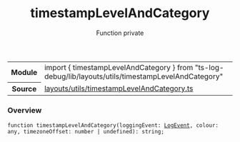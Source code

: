 <header class="symbol-info-header">    <h1 id="timestamplevelandcategory">timestampLevelAndCategory</h1>    <label class="symbol-info-type-label function">Function</label>    <label class="api-type-label private">private</label>  </header>
<section class="symbol-info">      <table class="is-full-width">        <tbody>        <tr>          <th>Module</th>          <td>            <div class="lang-typescript">                <span class="token keyword">import</span> { timestampLevelAndCategory }                 <span class="token keyword">from</span>                 <span class="token string">"ts-log-debug/lib/layouts/utils/timestampLevelAndCategory"</span>                            </div>          </td>        </tr>        <tr>          <th>Source</th>          <td>            <a href="https://github.com/romakita/log-debug/blob/v4.0.2/src/layouts/utils/timestampLevelAndCategory.ts#L0-L0">                layouts/utils/timestampLevelAndCategory.ts            </a>        </td>        </tr>                </tbody>      </table>    </section>

### Overview

<pre><code class="typescript-lang">function <span class="token function">timestampLevelAndCategory</span><span class="token punctuation">(</span>loggingEvent<span class="token punctuation">:</span> <a href="#api/common/core/logevent"><span class="token">LogEvent</span></a><span class="token punctuation">,</span> colour<span class="token punctuation">:</span> <span class="token keyword">any</span><span class="token punctuation">,</span> timezoneOffset<span class="token punctuation">:</span> <span class="token keyword">number</span> | undefined<span class="token punctuation">)</span><span class="token punctuation">:</span> <span class="token keyword">string</span><span class="token punctuation">;</span></code></pre>
